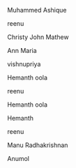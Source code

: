 
Muhammed Ashique


reenu



Christy John Mathew


Ann Maria



vishnupriya

Hemanth oola

reenu


Hemanth oola


Hemanth 


reenu
 
Manu Radhakrishnan

Anumol

